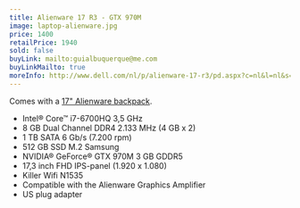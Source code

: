 ```yaml
---
title: Alienware 17 R3 - GTX 970M
image: laptop-alienware.jpg
price: 1400
retailPrice: 1940
sold: false
buyLink: mailto:guialbuquerque@me.com
buyLinkMailto: true
moreInfo: http://www.dell.com/nl/p/alienware-17-r3/pd.aspx?c=nl&l=nl&s=dhs
---
```


Comes with a [17" Alienware backpack](https://www.amazon.de/Alienware-Orion-Laptop-Backpack-Screen/dp/B001GI5CSA/ref=sr_1_2?ie=UTF8&qid=1472638431&sr=8-2&keywords=alienware+backpack).

- Intel® Core™ i7-6700HQ 3,5 GHz
- 8 GB Dual Channel DDR4 2.133 MHz (4 GB x 2)
- 1 TB SATA 6 Gb/s (7.200 rpm)
- 512 GB SSD M.2 Samsung
- NVIDIA® GeForce® GTX 970M 3 GB GDDR5
- 17,3 inch FHD IPS-panel (1.920 x 1.080)
- Killer Wifi N1535
- Compatible with the Alienware Graphics Amplifier
- US plug adapter